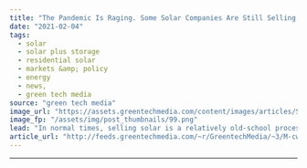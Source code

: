 ```yaml
---
title: "The Pandemic Is Raging. Some Solar Companies Are Still Selling Door-to-Door"
date: "2021-02-04"
tags: 
  - solar
  - solar plus storage 
  - residential solar
  - markets &amp; policy
  - energy
  - news,
  - green tech media
source: "green tech media"
image_url: "https://assets.greentechmedia.com/content/images/articles/Sunrun_RooftopSolar_Aerial_sunny_XL.jpg"
image_fp: "/assets/img/post_thumbnails/99.png"
lead: "In normal times, selling solar is a relatively old-school process. Branded vans cruise neighborhoods, unloading employees who knock on dozens of doors. When they’re lucky enough to find a sympathetic ear, many sellers step into a customer’s home, rea ..."
article_url: "http://feeds.greentechmedia.com/~r/GreentechMedia/~3/M-cwfa9Dy80/the-pandemic-rages-on-some-solar-companies-are-still-selling-door-to-door"
---
```


---

